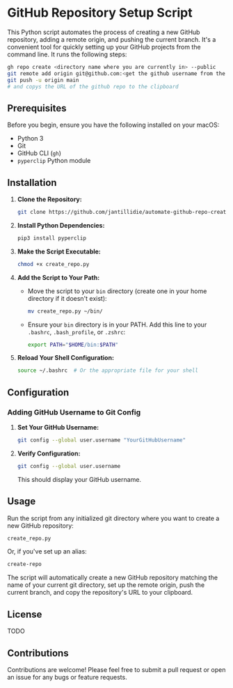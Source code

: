 # GitHub Repository Setup Script

This Python script automates the process of creating a new GitHub repository, adding a remote origin, and pushing the current branch. It's a convenient tool for quickly setting up your GitHub projects from the command line. It runs the following steps:

```bash
gh repo create <directory name where you are currently in> --public
git remote add origin git@github.com:<get the github username from the local gitconfig>/<directory name where you are currently in>.git
git push -u origin main
# and copys the URL of the github repo to the clipboard
```

## Prerequisites

Before you begin, ensure you have the following installed on your macOS:

- Python 3
- Git
- GitHub CLI (`gh`)
- `pyperclip` Python module

## Installation

1. **Clone the Repository:**

   ```bash
   git clone https://github.com/jantillidie/automate-github-repo-creation.git && cd automate-github-repo-creation
   ```

2. **Install Python Dependencies:**

   ```bash
   pip3 install pyperclip
   ```

3. **Make the Script Executable:**

   ```bash
   chmod +x create_repo.py
   ```

4. **Add the Script to Your Path:**

   - Move the script to your `bin` directory (create one in your home directory if it doesn't exist):
     ```bash
     mv create_repo.py ~/bin/
     ```
   - Ensure your `bin` directory is in your PATH. Add this line to your `.bashrc`, `.bash_profile`, or `.zshrc`:
     ```bash
     export PATH="$HOME/bin:$PATH"
     ```

5. **Reload Your Shell Configuration:**
   ```bash
   source ~/.bashrc  # Or the appropriate file for your shell
   ```

## Configuration

### Adding GitHub Username to Git Config

1. **Set Your GitHub Username:**

   ```bash
   git config --global user.username "YourGitHubUsername"
   ```

2. **Verify Configuration:**
   ```bash
   git config --global user.username
   ```
   This should display your GitHub username.

## Usage

Run the script from any initialized git directory where you want to create a new GitHub repository:

```bash
create_repo.py
```

Or, if you've set up an alias:

```bash
create-repo
```

The script will automatically create a new GitHub repository matching the name of your current git directory, set up the remote origin, push the current branch, and copy the repository's URL to your clipboard.

## License

TODO

## Contributions

Contributions are welcome! Please feel free to submit a pull request or open an issue for any bugs or feature requests.
